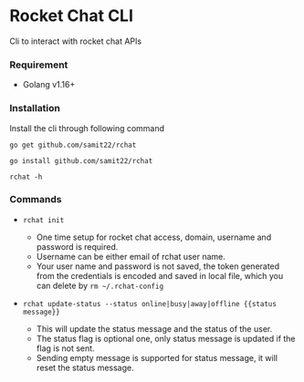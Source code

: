 # Rocket Chat CLI
Cli to interact with rocket chat APIs

### Requirement
 - Golang v1.16+

### Installation
Install the cli through following command

```
go get github.com/samit22/rchat

go install github.com/samit22/rchat

rchat -h
```


### Commands

- `rchat init`
    - One time setup for rocket chat access, domain, username and password is required.
    - Username can be either email of rchat user name.
    - Your user name and password is not saved, the token generated from the credentials is encoded and saved in local file, which you can delete by `rm ~/.rchat-config`

- `rchat update-status --status online|busy|away|offline {{status message}}`
    - This will update the status message and the status of the user.
    - The status flag is optional one, only status message is updated if the flag is not sent.
    - Sending empty message is supported for status message, it will reset the status message.
